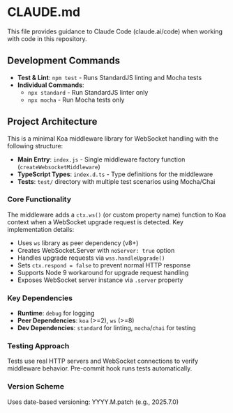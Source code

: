 # CLAUDE.md

This file provides guidance to Claude Code (claude.ai/code) when working with code in this repository.

## Development Commands

- **Test & Lint**: `npm test` - Runs StandardJS linting and Mocha tests
- **Individual Commands**: 
  - `npx standard` - Run StandardJS linter only
  - `npx mocha` - Run Mocha tests only

## Project Architecture

This is a minimal Koa middleware library for WebSocket handling with the following structure:

- **Main Entry**: `index.js` - Single middleware factory function (`createWebsocketMiddleware`)
- **TypeScript Types**: `index.d.ts` - Type definitions for the middleware
- **Tests**: `test/` directory with multiple test scenarios using Mocha/Chai

### Core Functionality

The middleware adds a `ctx.ws()` (or custom property name) function to Koa context when a WebSocket upgrade request is detected. Key implementation details:

- Uses `ws` library as peer dependency (v8+)
- Creates WebSocket.Server with `noServer: true` option
- Handles upgrade requests via `wss.handleUpgrade()`
- Sets `ctx.respond = false` to prevent normal HTTP response
- Supports Node 9 workaround for upgrade request handling
- Exposes WebSocket server instance via `.server` property

### Key Dependencies

- **Runtime**: `debug` for logging
- **Peer Dependencies**: `koa` (>=2), `ws` (>=8) 
- **Dev Dependencies**: `standard` for linting, `mocha`/`chai` for testing

### Testing Approach

Tests use real HTTP servers and WebSocket connections to verify middleware behavior. Pre-commit hook runs tests automatically.

### Version Scheme

Uses date-based versioning: YYYY.M.patch (e.g., 2025.7.0)